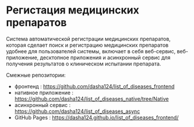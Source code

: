 # Регистация медицинских препаратов

Система автоматической регистрации медицинских препаратов, которая сделает поиск и регистрацию медицинских препаратов удобнее для пользователей системы, включает в себя веб-сервис, веб-приложение, десктопное приложения и асинхронный сервис для получения результатов о клиническом испытании препарата.

Смежные репозитории:
* фронтенд : https://github.com/dasha124/list_of_diseases_frontend
* нативное приложение : https://github.com/dasha124/list_of_diseases_native/tree/Native
* асинхронный сервис : https://github.com/dasha124/list_of_diseases_async
* GitHub Pages : https://dasha124.github.io/list_of_diseases_frontend/
